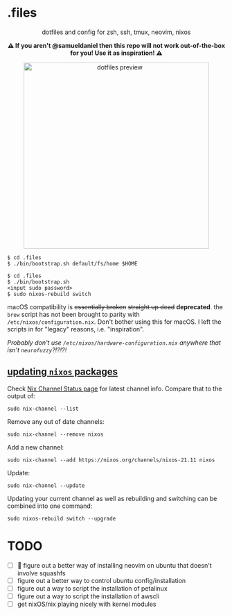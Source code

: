 # .files
<p align="center">
dotfiles and config for zsh, ssh, tmux, neovim, nixos
</p>
<p align="center">
<b>⚠️ If you aren't @samueldaniel then this repo will not work out-of-the-box for you! Use it as inspiration! ⚠️</b>
</p>
<p align="center">
<img width="428" alt="dotfiles preview" src="https://user-images.githubusercontent.com/4551565/229550831-04724238-ca16-4741-a536-2bc0669c808c.png">
</p>

```
$ cd .files
$ ./bin/bootstrap.sh default/fs/home $HOME
```

```
$ cd .files
$ ./bin/bootstrap.sh
<input sudo password>
$ sudo nixos-rebuild switch
```

macOS compatibility is ~~essentially broken~~ ~~straight up dead~~ **deprecated**. the `brew` script has not been brought to parity with `/etc/nixos/configuration.nix`. Don't bother using this for macOS. I left the scripts in for "legacy" reasons, i.e. "inspiration".

_*Probably don't use `/etc/nixos/hardware-configuration.nix` anywhere that isn't `neurofuzzy`?!?!?!*_

## [updating `nixos` packages](https://superuser.com/questions/1604694/how-to-update-every-package-on-nixos)

Check [Nix Channel Status page](https://status.nixos.org/) for latest channel info. Compare that to the output of:
```
sudo nix-channel --list
```

Remove any out of date channels:
```
sudo nix-channel --remove nixos
```

Add a new channel:
```
sudo nix-channel --add https://nixos.org/channels/nixos-21.11 nixos
```

Update:
```
sudo nix-channel --update
```

Updating your current channel as well as rebuilding and switching can be combined into one command:
```
sudo nixos-rebuild switch --upgrade
```

# TODO
- [ ] 🚩 figure out a better way of installing neovim on ubuntu that doesn't involve squashfs
- [ ] figure out a better way to control ubuntu config/installation
- [ ] figure out a way to script the installation of petalinux
- [ ] figure out a way to script the installation of awscli
- [ ] get nixOS/nix playing nicely with kernel modules
